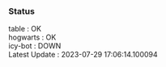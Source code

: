 ### Status


table : OK  
hogwarts : OK  
icy-bot : DOWN  
Latest Update : 2023-07-29 17:06:14.100094
